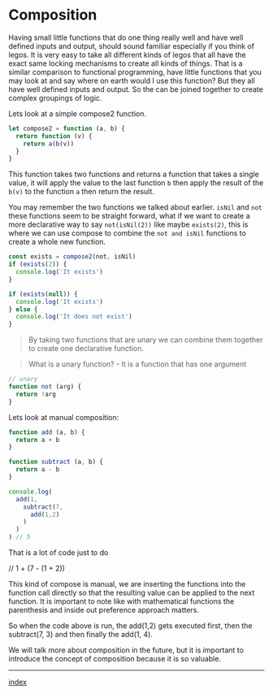 # Composition

Having small little functions that do one thing really well and have well defined inputs and output, should sound familiar especially if you think of legos. It is very easy to take all different kinds of legos that all have the exact same locking mechanisms to create all kinds of things. That is a similar comparison to functional programming, have little functions that you may look at and say where on earth would I use this function? But they all have well defined inputs and output. So the can be joined together to create complex groupings of logic.

Lets look at a simple compose2 function.

``` js
let compose2 = function (a, b) {
  return function (v) {
    return a(b(v))
  }
}
```

This function takes two functions and returns a function that takes a single value, it will apply the value to the last function `b` then apply the result of the `b(v)` to the function `a` then return the result.

You may remember the two functions we talked about earlier. `isNil` and `not` these functions seem to be straight forward, what if we want to create a more declarative way to say `not(isNil(2))` like maybe `exists(2)`, this is where we can use compose to combine the `not and isNil` functions to create a whole new function.

``` js
const exists = compose2(not, isNil)
if (exists(2)) {
  console.log('It exists')
}

if (exists(null)) {
  console.log('It exists')
} else {
  console.log('It does not exist')
}
```

> By taking two functions that are unary we can combine them together to create one declarative function.

> What is a unary function? - It is a function that has one argument

``` js
// unary
function not (arg) {
  return !arg
}
```

Lets look at manual composition:

``` js
function add (a, b) {
  return a + b
}

function subtract (a, b) {
  return a - b
}

console.log(
  add(1,
    subtract(7,
      add(1,2)
    )
  )
) // 5
```

That is a lot of code just to do

// 1 + (7 - (1 + 2))

This kind of compose is manual, we are inserting the functions into the function call directly so that the resulting value can be applied to the next function. It is important to note like with mathematical functions the parenthesis and inside out preference approach matters.

So when the code above is run, the add(1,2) gets executed first, then the subtract(7, 3) and then finally the add(1, 4).

We will talk more about composition in the future, but it is important to introduce the concept of composition because it is so valuable.

---

[index](/)
